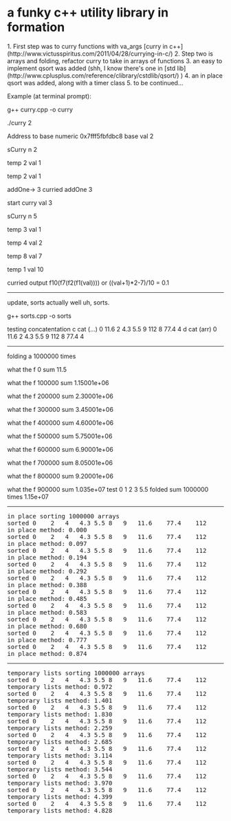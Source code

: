 <h1>a funky c++ utility library in formation</h1>
1. First step was to curry functions with va_args [curry in c++](http://www.victusspiritus.com/2011/04/28/currying-in-c/)
2. Step two is arrays and folding, refactor curry to take in arrays of functions 
3. an easy to implement qsort was added (shh, I know there's one in [std lib](http://www.cplusplus.com/reference/clibrary/cstdlib/qsort/) )
4. an in place qsort was added, along with a timer class
5. to be continued...

Example (at terminal prompt):

g++ curry.cpp -o curry

./curry 2

Address to base numeric 0x7fff5fbfdbc8 base val 2

sCurry n 2

temp 2 val 1

temp 2 val 1

addOne-> 3 curried addOne 3


start curry val 3

sCurry n 5

temp 3 val 1

temp 4 val 2

temp 8 val 7

temp 1 val 10

curried output f10(f7(f2(f1(val)))) or ((val+1)*2-7)/10 = 0.1

-----------------------------------------------------------------------------------------------------------------
update, sorts actually well uh, sorts.

g++ sorts.cpp -o sorts

testing concatentation
c cat (...) 0	11.6	2	4.3	5.5	9	112	8	77.4	4
d cat (arr) 0	11.6	2	4.3	5.5	9	112	8	77.4	4

-------------------------------------------------------------------------
folding a 1000000 times

 what the f 0 sum 11.5

 what the f 100000 sum 1.15001e+06

 what the f 200000 sum 2.30001e+06

 what the f 300000 sum 3.45001e+06

 what the f 400000 sum 4.60001e+06

 what the f 500000 sum 5.75001e+06

 what the f 600000 sum 6.90001e+06

 what the f 700000 sum 8.05001e+06

 what the f 800000 sum 9.20001e+06

 what the f 900000 sum 1.035e+07
test 0	1	2	3	5.5 folded sum 1000000 times 1.15e+07

-------------------------------------------------------------------------
<pre>
in place sorting 1000000 arrays 
sorted 0	2	4	4.3	5.5	8	9	11.6	77.4	112
in place method: 0.000
sorted 0	2	4	4.3	5.5	8	9	11.6	77.4	112
in place method: 0.097
sorted 0	2	4	4.3	5.5	8	9	11.6	77.4	112
in place method: 0.194
sorted 0	2	4	4.3	5.5	8	9	11.6	77.4	112
in place method: 0.292
sorted 0	2	4	4.3	5.5	8	9	11.6	77.4	112
in place method: 0.388
sorted 0	2	4	4.3	5.5	8	9	11.6	77.4	112
in place method: 0.485
sorted 0	2	4	4.3	5.5	8	9	11.6	77.4	112
in place method: 0.583
sorted 0	2	4	4.3	5.5	8	9	11.6	77.4	112
in place method: 0.680
sorted 0	2	4	4.3	5.5	8	9	11.6	77.4	112
in place method: 0.777
sorted 0	2	4	4.3	5.5	8	9	11.6	77.4	112
in place method: 0.874
</pre>
-------------------------------------------------------------------------
<pre>
temporary lists sorting 1000000 arrays 
sorted 0	2	4	4.3	5.5	8	9	11.6	77.4	112
temporary lists method: 0.972
sorted 0	2	4	4.3	5.5	8	9	11.6	77.4	112
temporary lists method: 1.401
sorted 0	2	4	4.3	5.5	8	9	11.6	77.4	112
temporary lists method: 1.830
sorted 0	2	4	4.3	5.5	8	9	11.6	77.4	112
temporary lists method: 2.259
sorted 0	2	4	4.3	5.5	8	9	11.6	77.4	112
temporary lists method: 2.685
sorted 0	2	4	4.3	5.5	8	9	11.6	77.4	112
temporary lists method: 3.114
sorted 0	2	4	4.3	5.5	8	9	11.6	77.4	112
temporary lists method: 3.544
sorted 0	2	4	4.3	5.5	8	9	11.6	77.4	112
temporary lists method: 3.970
sorted 0	2	4	4.3	5.5	8	9	11.6	77.4	112
temporary lists method: 4.399
sorted 0	2	4	4.3	5.5	8	9	11.6	77.4	112
temporary lists method: 4.828
</pre>